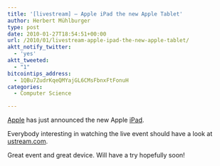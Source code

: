 ```yaml
---
title: '[livestream] – Apple iPad the new Apple Tablet'
author: Herbert Mühlburger
type: post
date: 2010-01-27T18:54:51+00:00
url: /2010/01/livestream-apple-ipad-the-new-apple-tablet/
aktt_notify_twitter:
  - 'yes'
aktt_tweeted:
  - "1"
bitcointips_address:
  - 1QBu7ZudrKqeQMYajGL6CMsFbnxFtFonuH
categories:
  - Computer Science

---
```

<a title="Apple" href="http://www.apple.com" target="_blank">Apple</a> has just announced the new Apple <a href="http://en.wikipedia.org/wiki/Ipad" target="_blank">iPad</a>.

Everybody interesting in watching the live event should have a look at [ustream.com][1].

Great event and great device. Will have a try hopefully soon!

 [1]: http://www.ustream.com "http://www.ustream.com"